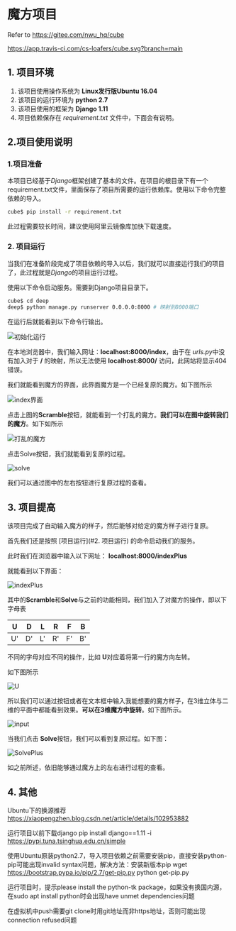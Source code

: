 # 魔方项目

Refer to https://gitee.com/nwu_hq/cube

https://app.travis-ci.com/cs-loafers/cube.svg?branch=main

## 1. 项目环境

1. 该项目使用操作系统为 **Linux发行版Ubuntu 16.04**
2. 该项目的运行环境为 **python 2.7**
3. 该项目使用的框架为 **Django 1.11**
4. 项目依赖保存在 *requirement.txt* 文件中，下面会有说明。



## 2.项目使用说明

### 1.项目准备

本项目已经基于*Django*框架创建了基本的文件。在项目的根目录下有一个requirement.txt文件，里面保存了项目所需要的运行依赖库。使用以下命令完整依赖的导入。

```bash
cube$ pip install -r requirement.txt
```

此过程需要较长时间，建议使用阿里云镜像库加快下载速度。

### 2. 项目运行

当我们在准备阶段完成了项目依赖的导入以后，我们就可以直接运行我们的项目了，此过程就是*Django*的项目运行过程。

使用以下命令启动服务。需要到Django项目目录下。

```bash
cube$ cd deep 
deep$ python manage.py runserver 0.0.0.0:8000 # 映射到8000端口
```

在运行后就能看到以下命令行输出。

![初始化运行](pic/1.PNG)

在本地浏览器中，我们输入网址：**localhost:8000/index**，由于在 *urls.py*中没有加入对于 **/** 的映射，所以无法使用 **localhost:8000/** 访问，此网站将显示404错误。

我们就能看到魔方的界面，此界面魔方是一个已经复原的魔方。如下图所示





![index界面](pic/2.PNG)







点击上图的**Scramble**按钮，就能看到一个打乱的魔方。**我们可以在图中旋转我们的魔方**。如下如所示



![打乱的魔方](pic/3.PNG)





点击Solve按钮，我们就能看到复原的过程。



![solve](pic/4.PNG)

我们可以通过图中的左右按钮进行复原过程的查看。



## 3. 项目提高

该项目完成了自动输入魔方的样子，然后能够对给定的魔方样子进行复原。

首先我们还是按照 [项目运行](#2. 项目运行) 的命令启动我们的服务。

此时我们在浏览器中输入以下网址： **localhost:8000/indexPlus**

就能看到以下界面：





![indexPlus](pic/5.PNG)

其中的**Scramble**和**Solve**与之前的功能相同，我们加入了对魔方的操作，即以下字母表



|  U   |  D   |  L   |  R   |  F   |  B   |
| :--: | :--: | :--: | :--: | :--: | :--: |
|  U'  |  D'  |  L'  |  R'  |  F'  |  B'  |





不同的字母对应不同的操作，比如 **U**对应着将第一行的魔方向左转。

如下图所示

![U](pic/6.PNG)





所以我们可以通过按钮或者在文本框中输入我能想要的魔方样子，在3维立体与二维的平面中都能看到效果。**可以在3维魔方中旋转**。如下图所示。

![input](pic/7.PNG)





当我们点击 **Solve**按钮，我们可以看到复原过程。如下图：

![SolvePlus](pic/8.PNG)

如之前所述，依旧能够通过魔方上的左右进行过程的查看。


## 4. 其他

Ubuntu下的换源推荐
https://xiaopengzhen.blog.csdn.net/article/details/102953882

运行项目以前下载django
pip install django==1.11 -i https://pypi.tuna.tsinghua.edu.cn/simple

使用Ubuntu原装python2.7，导入项目依赖之前需要安装pip，直接安装python-pip可能出现invalid syntax问题，解决方法：安装新版本pip
wget https://bootstrap.pypa.io/pip/2.7/get-pip.py
python get-pip.py

运行项目时，提示please install the python-tk package，如果没有换国内源，在sudo apt install python时会出现have unmet dependencies问题

在虚拟机中push需要git clone时用git地址而非https地址，否则可能出现connection refused问题
